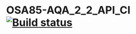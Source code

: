# OSA85-AQA_2_2_API_CI [![Build status](https://ci.appveyor.com/api/projects/status/6umc8akkphxnfi57?svg=true)](https://ci.appveyor.com/project/OSA85/osa85-aqa-2-2-api-ci)
